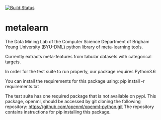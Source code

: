 [![Build Status](https://api.travis-ci.org/byu-dml/metalearn.png)](https://travis-ci.org/byu-dml/metalearn)

# metalearn
The Data Mining Lab of the Computer Science Department of Brigham Young
University (BYU-DML) python library of meta-learning tools.

Currently extracts meta-features from tabular datasets with categorical
targets.

In order for the test suite to run properly, our package requires Python3.6

You can install the requirements for this package using:
pip install -r requirements.txt

The test suite has one required package that is not available on pypi.
This package, openml, should be accessed by git cloning the following
repository:
https://github.com/openml/openml-python.git
The repository contains instructions for pip installing this package.
 